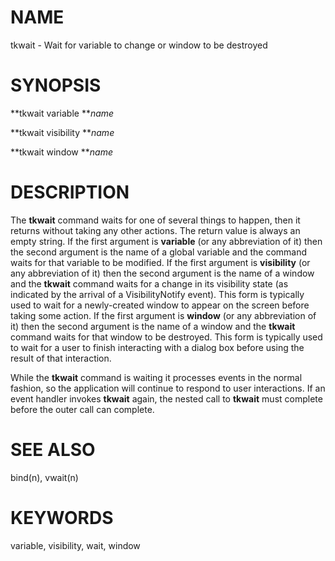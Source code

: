 # NAME

tkwait - Wait for variable to change or window to be destroyed

# SYNOPSIS

**tkwait variable ***name*

**tkwait visibility ***name*

**tkwait window ***name*

# DESCRIPTION

The **tkwait** command waits for one of several things to happen, then
it returns without taking any other actions. The return value is always
an empty string. If the first argument is **variable** (or any
abbreviation of it) then the second argument is the name of a global
variable and the command waits for that variable to be modified. If the
first argument is **visibility** (or any abbreviation of it) then the
second argument is the name of a window and the **tkwait** command waits
for a change in its visibility state (as indicated by the arrival of a
VisibilityNotify event). This form is typically used to wait for a
newly-created window to appear on the screen before taking some action.
If the first argument is **window** (or any abbreviation of it) then the
second argument is the name of a window and the **tkwait** command waits
for that window to be destroyed. This form is typically used to wait for
a user to finish interacting with a dialog box before using the result
of that interaction.

While the **tkwait** command is waiting it processes events in the
normal fashion, so the application will continue to respond to user
interactions. If an event handler invokes **tkwait** again, the nested
call to **tkwait** must complete before the outer call can complete.

# SEE ALSO

bind(n), vwait(n)

# KEYWORDS

variable, visibility, wait, window

<!---
Copyright (c) 1992 The Regents of the University of California
Copyright (c) 1994-1996 Sun Microsystems, Inc
-->

